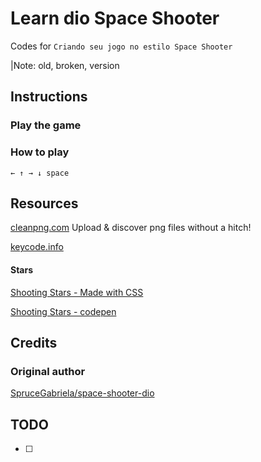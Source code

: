 # Learn dio Space Shooter

Codes for `Criando seu jogo no estilo Space Shooter`

|Note: old, broken, version

## Instructions

### Play the game

[]()

### How to play

`← ↑ → ↓ space`

## Resources

[cleanpng.com](http://cleanpng.com/) Upload & discover png files without a hitch!

[keycode.info](http://keycode.info/)

#### Stars

[Shooting Stars - Made with CSS](https://codecampanion.blogspot.com/2018/12/shooting-stars-made-with-css.html)

[Shooting Stars - codepen](https://codepen.io/YusukeNakaya/pen/XyOaBj)

## Credits

### Original author

[SpruceGabriela/space-shooter-dio](https://github.com/SpruceGabriela/space-shooter-dio)

## TODO

- [ ]
